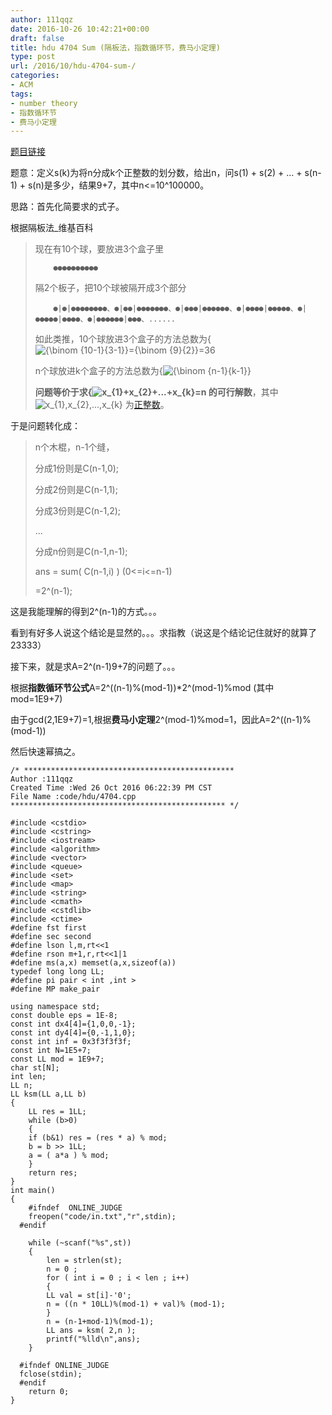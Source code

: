 ```yaml
---
author: 111qqz
date: 2016-10-26 10:42:21+00:00
draft: false
title: hdu 4704 Sum (隔板法，指数循环节，费马小定理)
type: post
url: /2016/10/hdu-4704-sum-/
categories:
- ACM
tags:
- number theory
- 指数循环节
- 费马小定理
---
```


[题目链接](http://acm.hdu.edu.cn/showproblem.php?pid=4704)

题意：定义s(k)为将n分成k个正整数的划分数，给出n，问s(1) + s(2) + ... + s(n-1) + s(n)是多少，结果9+7，其中n<=10^100000。

思路：首先化简要求的式子。

根据隔板法_维基百科


<blockquote>现在有10个球，要放进3个盒子里

> 
> 
 	    ●●●●●●●●●●
> 

隔2个板子，把10个球被隔开成3个部分

> 
> 
 	    ●|●|●●●●●●●●、●|●●|●●●●●●●、●|●●●|●●●●●●、●|●●●●|●●●●●、●|●●●●●|●●●●、●|●●●●●●|●●●、......
> 

如此类推，10个球放进3个盒子的方法总数为{![{\binom {10-1}{3-1}}={\binom {9}{2}}=36](https://wikimedia.org/api/rest_v1/media/math/render/svg/551555038a784a1265b78d523a4ee4026f0b5c44)


n个球放进k个盒子的方法总数为{![{\binom {n-1}{k-1}}](https://wikimedia.org/api/rest_v1/media/math/render/svg/5e653c24bf6314397550312c50710ff03a66645c)


**问题等价于求{![x_{1}+x_{2}+...+x_{k}=n](https://wikimedia.org/api/rest_v1/media/math/render/svg/a5c0fc32b57eea5a661e3c7d5f45faef169ab2a0)
的可行解数**，其中![x_{1},x_{2},...,x_{k}](https://wikimedia.org/api/rest_v1/media/math/render/svg/ee38ad75e8f6101636aadb3199e11fa206808b23)
为[正整数](https://zh.wikipedia.org/wiki/)。</blockquote>




于是问题转化成：


<blockquote>n个木棍，n-1个缝，

分成1份则是C(n-1,0);

分成2份则是C(n-1,1);

分成3份则是C(n-1,2);

...

分成n份则是C(n-1,n-1);

ans = sum( C(n-1,i) ) (0<=i<=n-1)

=2^(n-1);</blockquote>




这是我能理解的得到2^(n-1)的方式。。。

看到有好多人说这个结论是显然的。。。求指教（说这是个结论记住就好的就算了23333）

接下来，就是求A=2^(n-1)9+7的问题了。。。

根据**指数循环节公式**A=2^((n-1)%(mod-1))*2^(mod-1)%mod (其中mod=1E9+7)

由于gcd(2,1E9+7)=1,根据**费马小定理**2^(mod-1)%mod=1，因此A=2^((n-1)%(mod-1))

然后快速幂搞之。

    
    /* ***********************************************
    Author :111qqz
    Created Time :Wed 26 Oct 2016 06:22:39 PM CST
    File Name :code/hdu/4704.cpp
    ************************************************ */
    
    #include <cstdio>
    #include <cstring>
    #include <iostream>
    #include <algorithm>
    #include <vector>
    #include <queue>
    #include <set>
    #include <map>
    #include <string>
    #include <cmath>
    #include <cstdlib>
    #include <ctime>
    #define fst first
    #define sec second
    #define lson l,m,rt<<1
    #define rson m+1,r,rt<<1|1
    #define ms(a,x) memset(a,x,sizeof(a))
    typedef long long LL;
    #define pi pair < int ,int >
    #define MP make_pair
    
    using namespace std;
    const double eps = 1E-8;
    const int dx4[4]={1,0,0,-1};
    const int dy4[4]={0,-1,1,0};
    const int inf = 0x3f3f3f3f;
    const int N=1E5+7;
    const LL mod = 1E9+7;
    char st[N];
    int len;
    LL n;
    LL ksm(LL a,LL b)
    {
        LL res = 1LL;
        while (b>0)
        {
    	if (b&1) res = (res * a) % mod;
    	b = b >> 1LL;
    	a = ( a*a ) % mod;
        }
        return res;
    }
    int main()
    {
    	#ifndef  ONLINE_JUDGE 
    	freopen("code/in.txt","r",stdin);
      #endif
    
    	while (~scanf("%s",st))
    	{
    	    len = strlen(st);
    	    n = 0 ;
    	    for ( int i = 0 ; i < len ; i++)
    	    {
    		LL val = st[i]-'0';
    		n = ((n * 10LL)%(mod-1) + val)% (mod-1);
    	    }
    	    n = (n-1+mod-1)%(mod-1);
    	    LL ans = ksm( 2,n );
    	    printf("%lld\n",ans);
    	}
    
      #ifndef ONLINE_JUDGE  
      fclose(stdin);
      #endif
        return 0;
    }
    







